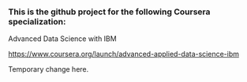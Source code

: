 ### This is the github project for the following Coursera specialization:

Advanced Data Science with IBM

https://www.coursera.org/launch/advanced-applied-data-science-ibm

Temporary change here.